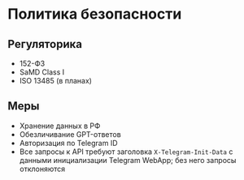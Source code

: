 # Политика безопасности

## Регуляторика
- 152-ФЗ
- SaMD Class I
- ISO 13485 (в планах)

## Меры
- Хранение данных в РФ
- Обезличивание GPT-ответов
- Авторизация по Telegram ID
- Все запросы к API требуют заголовка `X-Telegram-Init-Data` с данными
  инициализации Telegram WebApp; без него запросы отклоняются
